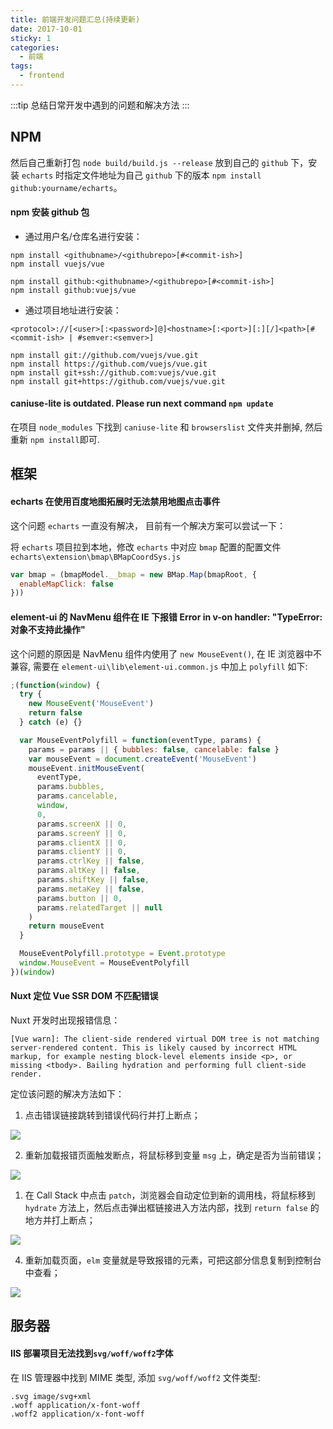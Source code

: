```yaml
---
title: 前端开发问题汇总(持续更新)
date: 2017-10-01
sticky: 1
categories:
  - 前端
tags:
  - frontend
---
```


:::tip
总结日常开发中遇到的问题和解决方法
:::

<!-- more -->

## NPM

然后自己重新打包 `node build/build.js --release` 放到自己的 `github` 下，安装 `echarts` 时指定文件地址为自己 `github` 下的版本 `npm install github:yourname/echarts`。

#### npm 安装 github 包

- 通过用户名/仓库名进行安装：

```
npm install <githubname>/<githubrepo>[#<commit-ish>]
npm install vuejs/vue

npm install github:<githubname>/<githubrepo>[#<commit-ish>]
npm install github:vuejs/vue
```

- 通过项目地址进行安装：

```
<protocol>://[<user>[:<password>]@]<hostname>[:<port>][:][/]<path>[#<commit-ish> | #semver:<semver>]

npm install git://github.com/vuejs/vue.git
npm install https://github.com/vuejs/vue.git
npm install git+ssh://github.com:vuejs/vue.git
npm install git+https://github.com/vuejs/vue.git
```

#### caniuse-lite is outdated. Please run next command `npm update`

在项目 `node_modules` 下找到 `caniuse-lite` 和 `browserslist` 文件夹并删掉, 然后重新 `npm install`即可.

## 框架

#### echarts 在使用百度地图拓展时无法禁用地图点击事件

这个问题 `echarts` 一直没有解决， 目前有一个解决方案可以尝试一下：

将 `echarts` 项目拉到本地，修改 `echarts` 中对应 `bmap` 配置的配置文件 `echarts\extension\bmap\BMapCoordSys.js`

```js
var bmap = (bmapModel.__bmap = new BMap.Map(bmapRoot, {
  enableMapClick: false
}))
```

#### element-ui 的 NavMenu 组件在 IE 下报错 Error in v-on handler: "TypeError: 对象不支持此操作"

这个问题的原因是 NavMenu 组件内使用了 `new MouseEvent()`, 在 IE 浏览器中不兼容, 需要在 `element-ui\lib\element-ui.common.js` 中加上 `polyfill` 如下:

```js
;(function(window) {
  try {
    new MouseEvent('MouseEvent')
    return false
  } catch (e) {}

  var MouseEventPolyfill = function(eventType, params) {
    params = params || { bubbles: false, cancelable: false }
    var mouseEvent = document.createEvent('MouseEvent')
    mouseEvent.initMouseEvent(
      eventType,
      params.bubbles,
      params.cancelable,
      window,
      0,
      params.screenX || 0,
      params.screenY || 0,
      params.clientX || 0,
      params.clientY || 0,
      params.ctrlKey || false,
      params.altKey || false,
      params.shiftKey || false,
      params.metaKey || false,
      params.button || 0,
      params.relatedTarget || null
    )
    return mouseEvent
  }

  MouseEventPolyfill.prototype = Event.prototype
  window.MouseEvent = MouseEventPolyfill
})(window)
```

#### Nuxt 定位 Vue SSR DOM 不匹配错误

Nuxt 开发时出现报错信息：

`[Vue warn]: The client-side rendered virtual DOM tree is not matching server-rendered content. This is likely caused by incorrect HTML markup, for example nesting block-level elements inside <p>, or missing <tbody>. Bailing hydration and performing full client-side render.`

定位该问题的解决方法如下：

1. 点击错误链接跳转到错误代码行并打上断点；

![](https://user-gold-cdn.xitu.io/2019/12/31/16f5b8e409c3a0c2?imageView2/0/w/1280/h/960/format/webp/ignore-error/1)

2. 重新加载报错页面触发断点，将鼠标移到变量 `msg` 上，确定是否为当前错误；

![](https://user-gold-cdn.xitu.io/2019/12/31/16f5b936bc45f4d0?imageView2/0/w/1280/h/960/format/webp/ignore-error/1)

1. 在 Call Stack 中点击 `patch`，浏览器会自动定位到新的调用栈，将鼠标移到 `hydrate` 方法上，然后点击弹出框链接进入方法内部，找到 `return false` 的地方并打上断点；

![](https://user-gold-cdn.xitu.io/2019/12/31/16f5ba2183e0d865?imageView2/0/w/1280/h/960/format/webp/ignore-error/1)

4. 重新加载页面，`elm` 变量就是导致报错的元素，可把这部分信息复制到控制台中查看；

![](https://user-gold-cdn.xitu.io/2019/12/31/16f5ba7d641a259b?imageView2/0/w/1280/h/960/format/webp/ignore-error/1)

## 服务器

#### IIS 部署项目无法找到`svg/woff/woff2`字体

在 IIS 管理器中找到 MIME 类型, 添加 `svg/woff/woff2` 文件类型:

```
.svg image/svg+xml
.woff application/x-font-woff
.woff2 application/x-font-woff
```
